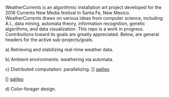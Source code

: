 WeatherCurrents is an algorithmic installation art project developed
for the 2016 Currents New Media festival in Santa Fe, New Mexico.
WeatherCurrents draws on various ideas from computer science,
including: A.I., data mining, automata theory, information recognition,
genetic algorithms, and data visualization. This repo is a work
in progress. Contributions toward its goals are greatly appreciated.
Below, are general headers for the active sub-projects/goals.

a) Retrieving and stabilizing real-time weather data.

b) Ambient environments: weathering via automata.

c) Distributed computation: parallelizing.
[] <a href="/master/distributed_processes">galileo</a>
<p>
[] <a href="https://github.com/jonzingale/weather_currents/tree/master/distributed_processes">galileo</a>
</p>

d) Color-forager design.
